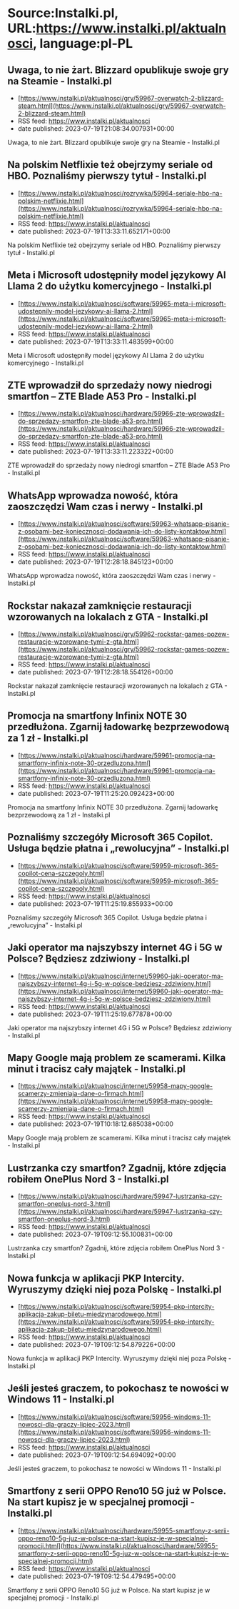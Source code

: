 # Source:Instalki.pl, URL:https://www.instalki.pl/aktualnosci, language:pl-PL

## Uwaga, to nie żart. Blizzard opublikuje swoje gry na Steamie - Instalki.pl
 - [https://www.instalki.pl/aktualnosci/gry/59967-overwatch-2-blizzard-steam.html](https://www.instalki.pl/aktualnosci/gry/59967-overwatch-2-blizzard-steam.html)
 - RSS feed: https://www.instalki.pl/aktualnosci
 - date published: 2023-07-19T21:08:34.007931+00:00

Uwaga, to nie żart. Blizzard opublikuje swoje gry na Steamie - Instalki.pl

## Na polskim Netflixie też obejrzymy seriale od HBO. Poznaliśmy pierwszy tytuł - Instalki.pl
 - [https://www.instalki.pl/aktualnosci/rozrywka/59964-seriale-hbo-na-polskim-netflixie.html](https://www.instalki.pl/aktualnosci/rozrywka/59964-seriale-hbo-na-polskim-netflixie.html)
 - RSS feed: https://www.instalki.pl/aktualnosci
 - date published: 2023-07-19T13:33:11.652171+00:00

Na polskim Netflixie też obejrzymy seriale od HBO. Poznaliśmy pierwszy tytuł - Instalki.pl

## Meta i Microsoft udostępniły model językowy AI Llama 2 do użytku komercyjnego - Instalki.pl
 - [https://www.instalki.pl/aktualnosci/software/59965-meta-i-microsoft-udostepnily-model-jezykowy-ai-llama-2.html](https://www.instalki.pl/aktualnosci/software/59965-meta-i-microsoft-udostepnily-model-jezykowy-ai-llama-2.html)
 - RSS feed: https://www.instalki.pl/aktualnosci
 - date published: 2023-07-19T13:33:11.483599+00:00

Meta i Microsoft udostępniły model językowy AI Llama 2 do użytku komercyjnego - Instalki.pl

## ZTE wprowadził do sprzedaży nowy niedrogi smartfon – ZTE Blade A53 Pro - Instalki.pl
 - [https://www.instalki.pl/aktualnosci/hardware/59966-zte-wprowadzil-do-sprzedazy-smartfon-zte-blade-a53-pro.html](https://www.instalki.pl/aktualnosci/hardware/59966-zte-wprowadzil-do-sprzedazy-smartfon-zte-blade-a53-pro.html)
 - RSS feed: https://www.instalki.pl/aktualnosci
 - date published: 2023-07-19T13:33:11.223322+00:00

ZTE wprowadził do sprzedaży nowy niedrogi smartfon – ZTE Blade A53 Pro - Instalki.pl

## WhatsApp wprowadza nowość, która zaoszczędzi Wam czas i nerwy - Instalki.pl
 - [https://www.instalki.pl/aktualnosci/software/59963-whatsapp-pisanie-z-osobami-bez-koniecznosci-dodawania-ich-do-listy-kontaktow.html](https://www.instalki.pl/aktualnosci/software/59963-whatsapp-pisanie-z-osobami-bez-koniecznosci-dodawania-ich-do-listy-kontaktow.html)
 - RSS feed: https://www.instalki.pl/aktualnosci
 - date published: 2023-07-19T12:28:18.845123+00:00

WhatsApp wprowadza nowość, która zaoszczędzi Wam czas i nerwy - Instalki.pl

## Rockstar nakazał zamknięcie restauracji wzorowanych na lokalach z GTA - Instalki.pl
 - [https://www.instalki.pl/aktualnosci/gry/59962-rockstar-games-pozew-restauracje-wzorowane-tymi-z-gta.html](https://www.instalki.pl/aktualnosci/gry/59962-rockstar-games-pozew-restauracje-wzorowane-tymi-z-gta.html)
 - RSS feed: https://www.instalki.pl/aktualnosci
 - date published: 2023-07-19T12:28:18.554126+00:00

Rockstar nakazał zamknięcie restauracji wzorowanych na lokalach z GTA - Instalki.pl

## Promocja na smartfony Infinix NOTE 30 przedłużona. Zgarnij ładowarkę bezprzewodową za 1 zł - Instalki.pl
 - [https://www.instalki.pl/aktualnosci/hardware/59961-promocja-na-smartfony-infinix-note-30-przedluzona.html](https://www.instalki.pl/aktualnosci/hardware/59961-promocja-na-smartfony-infinix-note-30-przedluzona.html)
 - RSS feed: https://www.instalki.pl/aktualnosci
 - date published: 2023-07-19T11:25:20.092423+00:00

Promocja na smartfony Infinix NOTE 30 przedłużona. Zgarnij ładowarkę bezprzewodową za 1 zł - Instalki.pl

## Poznaliśmy szczegóły Microsoft 365 Copilot. Usługa będzie płatna i „rewolucyjna” - Instalki.pl
 - [https://www.instalki.pl/aktualnosci/software/59959-microsoft-365-copilot-cena-szczegoly.html](https://www.instalki.pl/aktualnosci/software/59959-microsoft-365-copilot-cena-szczegoly.html)
 - RSS feed: https://www.instalki.pl/aktualnosci
 - date published: 2023-07-19T11:25:19.855933+00:00

Poznaliśmy szczegóły Microsoft 365 Copilot. Usługa będzie płatna i „rewolucyjna” - Instalki.pl

## Jaki operator ma najszybszy internet 4G i 5G w Polsce? Będziesz zdziwiony - Instalki.pl
 - [https://www.instalki.pl/aktualnosci/internet/59960-jaki-operator-ma-najszybszy-internet-4g-i-5g-w-polsce-bedziesz-zdziwiony.html](https://www.instalki.pl/aktualnosci/internet/59960-jaki-operator-ma-najszybszy-internet-4g-i-5g-w-polsce-bedziesz-zdziwiony.html)
 - RSS feed: https://www.instalki.pl/aktualnosci
 - date published: 2023-07-19T11:25:19.677878+00:00

Jaki operator ma najszybszy internet 4G i 5G w Polsce? Będziesz zdziwiony - Instalki.pl

## Mapy Google mają problem ze scamerami. Kilka minut i tracisz cały majątek - Instalki.pl
 - [https://www.instalki.pl/aktualnosci/internet/59958-mapy-google-scamerzy-zmieniaja-dane-o-firmach.html](https://www.instalki.pl/aktualnosci/internet/59958-mapy-google-scamerzy-zmieniaja-dane-o-firmach.html)
 - RSS feed: https://www.instalki.pl/aktualnosci
 - date published: 2023-07-19T10:18:12.685038+00:00

Mapy Google mają problem ze scamerami. Kilka minut i tracisz cały majątek - Instalki.pl

## Lustrzanka czy smartfon? Zgadnij, które zdjęcia robiłem OnePlus Nord 3 - Instalki.pl
 - [https://www.instalki.pl/aktualnosci/hardware/59947-lustrzanka-czy-smartfon-oneplus-nord-3.html](https://www.instalki.pl/aktualnosci/hardware/59947-lustrzanka-czy-smartfon-oneplus-nord-3.html)
 - RSS feed: https://www.instalki.pl/aktualnosci
 - date published: 2023-07-19T09:12:55.100831+00:00

Lustrzanka czy smartfon? Zgadnij, które zdjęcia robiłem OnePlus Nord 3 - Instalki.pl

## Nowa funkcja w aplikacji PKP Intercity. Wyruszymy dzięki niej poza Polskę - Instalki.pl
 - [https://www.instalki.pl/aktualnosci/software/59954-pkp-intercity-aplikacja-zakup-biletu-miedzynarodowego.html](https://www.instalki.pl/aktualnosci/software/59954-pkp-intercity-aplikacja-zakup-biletu-miedzynarodowego.html)
 - RSS feed: https://www.instalki.pl/aktualnosci
 - date published: 2023-07-19T09:12:54.879226+00:00

Nowa funkcja w aplikacji PKP Intercity. Wyruszymy dzięki niej poza Polskę - Instalki.pl

## Jeśli jesteś graczem, to pokochasz te nowości w Windows 11 - Instalki.pl
 - [https://www.instalki.pl/aktualnosci/software/59956-windows-11-nowosci-dla-graczy-lipiec-2023.html](https://www.instalki.pl/aktualnosci/software/59956-windows-11-nowosci-dla-graczy-lipiec-2023.html)
 - RSS feed: https://www.instalki.pl/aktualnosci
 - date published: 2023-07-19T09:12:54.694092+00:00

Jeśli jesteś graczem, to pokochasz te nowości w Windows 11 - Instalki.pl

## Smartfony z serii OPPO Reno10 5G już w Polsce. Na start kupisz je w specjalnej promocji - Instalki.pl
 - [https://www.instalki.pl/aktualnosci/hardware/59955-smartfony-z-serii-oppo-reno10-5g-juz-w-polsce-na-start-kupisz-je-w-specjalnej-promocji.html](https://www.instalki.pl/aktualnosci/hardware/59955-smartfony-z-serii-oppo-reno10-5g-juz-w-polsce-na-start-kupisz-je-w-specjalnej-promocji.html)
 - RSS feed: https://www.instalki.pl/aktualnosci
 - date published: 2023-07-19T09:12:54.479495+00:00

Smartfony z serii OPPO Reno10 5G już w Polsce. Na start kupisz je w specjalnej promocji - Instalki.pl

